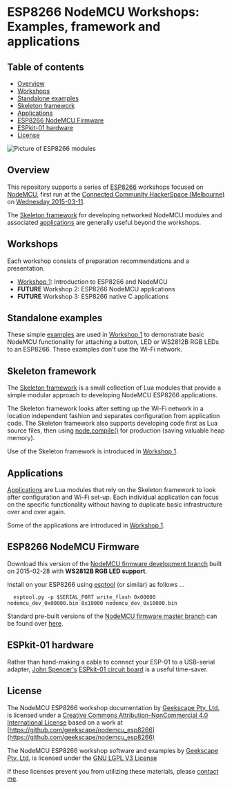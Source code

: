 # ESP8266 NodeMCU Workshops: Examples, framework and applications

## Table of contents

* [Overview](#overview)
* [Workshops](#workshops)
* [Standalone examples](#standalone-examples)
* [Skeleton framework](#skeleton-framework)
* [Applications](#applications)
* [ESP8266 NodeMCU Firmware](#esp8266-nodemcu-firmware)
* [ESPkit-01 hardware](#espkit-01-hardware)
* [License](#license)

![Picture of ESP8266 modules](https://raw.githubusercontent.com/geekscape/nodemcu_esp8266/master/workshop_1/esp8266_modules.jpg)

## Overview

This repository supports a series of
[ESP8266](https://espressif.com/en/products/esp8266/)
workshops focused on [NodeMCU](https://github.com/nodemcu/nodemcu-firmware),
first run at the
[Connected Community HackerSpace (Melbourne)](http://hackmelbourne.org) on
[Wednesday 2015-03-11](http://www.meetup.com/Connected-Community-HackerSpace-Melbourne/events/220681609/).

The [Skeleton framework](#skeleton-framework)
for developing networked NodeMCU modules and associated
[applications](#applications)
are generally useful beyond the workshops.

## Workshops

Each workshop consists of preparation recommendations and a presentation.

* [Workshop 1](workshop_1): Introduction to ESP8266 and NodeMCU
* __FUTURE__ Workshop 2: ESP8266 NodeMCU applications
* __FUTURE__ Workshop 3: ESP8266 native C applications

## Standalone examples

These simple [examples](examples) are used in [Workshop 1](workshop_1)
to demonstrate basic NodeMCU functionality for attaching a button, LED
or WS2812B RGB LEDs to an ESP8266.
These examples don't use the Wi-Fi network.

## Skeleton framework

The [Skeleton framework](skeleton) is a small collection of Lua modules
that provide a simple modular approach to developing NodeMCU ESP8266
applications.

The Skeleton framework looks after setting up the Wi-Fi network in a location
independent fashion and separates configuration from application code.
The Skeleton framework also supports developing code first as Lua source
files, then using
[node.compile()](https://github.com/nodemcu/nodemcu-firmware/wiki/nodemcu_api_en#nodecompile)
for production (saving valuable heap memory).

Use of the Skeleton framework is introduced in [Workshop 1](workshop_1).

## Applications

[Applications](applications) are Lua modules that rely
on the Skeleton framework to look after configuration and Wi-Fi set-up.
Each individual application can focus on the specific functionality
without having to duplicate basic infrastructure over and over again.

Some of the applications are introduced in [Workshop 1](workshop_1).

## ESP8266 NodeMCU Firmware

Download this version of the [NodeMCU firmware development branch](firmware)
built on 2015-02-28 with __WS2812B RGB LED support__.

Install on your ESP8266 using
[esptool](https://github.com/themadinventor/esptool)
(or similar) as follows ...

      esptool.py -p $SERIAL_PORT write_flash 0x00000 nodemcu_dev_0x00000.bin 0x10000 nodemcu_dev_0x10000.bin

Standard pre-built versions of the
[NodeMCU firmware master branch](https://github.com/nodemcu/nodemcu-firmware)
can be found over
[here](https://github.com/nodemcu/nodemcu-firmware/tree/master/pre_build).

## ESPkit-01 hardware

Rather than hand-making a cable to connect your ESP-01 to a USB-serial adapter,
[John Spencer's](https://twitter.com/mage0r)
[ESPkit-01 circuit board](https://github.com/mage0r/ESPkit-01)
is a useful time-saver.

## License

The NodeMCU ESP8266 workshop documentation by
[Geekscape Pty. Ltd.](http://geekscape.org)
is licensed under a
[Creative Commons Attribution-NonCommercial 4.0 International License](http://creativecommons.org/licenses/by-nc/4.0)
based on a work at
[https://github.com/geekscape/nodemcu_esp8266](https://github.com/geekscape/nodemcu_esp8266)

The NodeMCU ESP8266 workshop software and examples by
[Geekscape Pty. Ltd.](http://geekscape.org)
is licensed under the
[GNU LGPL V3 License](https://www.gnu.org/licenses/lgpl.html)

If these licenses prevent you from utilizing these materials, please
[contact me](https://github.com/geekscape/nodemcu_esp8266/issues/new).
